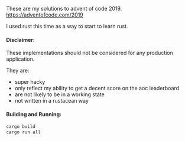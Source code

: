 These are my solutions to advent of code 2019.
https://adventofcode.com/2019

I used rust this time as a way to start to learn rust.

#### Disclaimer:

These implementations should not be considered for any production application.

They are:
- super hacky
- only reflect my ability to get a decent score on the aoc leaderboard
- are not likely to be in a working state
- not written in a rustacean way


#### Building and Running:

``` bash
cargo build
cargo run all
```
